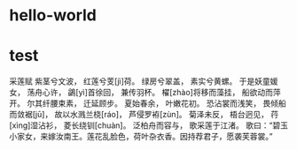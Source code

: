 # hello-world
test
=========
采莲赋
紫茎兮文波，
红莲兮芰[jì]荷。
绿房兮翠盖，
素实兮黄螺。
于是妖童媛女，
荡舟心许，
鷁[yì]首徐回，
兼传羽杯。
櫂[zhào]将移而藻挂，
船欲动而萍开。
尔其纤腰束素，
迁延顾步。
夏始春余，
叶嫩花初。
恐沾裳而浅笑，
畏倾船而敛裾[jū]，
故以水溅兰桡[ráo]，
芦侵罗袸[zùn]。
菊泽未反，
梧台迥见，
荇[xìng]湿沾衫，
菱长绕钏[chuàn]。
泛柏舟而容与，
歌采莲于江渚。
歌曰：“碧玉小家女，来嫁汝南王。莲花乱脸色，荷叶杂衣香。因持荐君子，愿袭芙蓉裳。”
